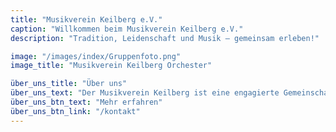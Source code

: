 ```yaml
---
title: "Musikverein Keilberg e.V."
caption: "Willkommen beim Musikverein Keilberg e.V."
description: "Tradition, Leidenschaft und Musik – gemeinsam erleben!"

image: "/images/index/Gruppenfoto.png"
image_title: "Musikverein Keilberg Orchester"

über_uns_title: "Über uns"
über_uns_text: "Der Musikverein Keilberg ist eine engagierte Gemeinschaft von Musikerinnen und Musikern, die sich der Förderung und Erhaltung der Blasmusik widmet. Wir organisieren regelmäßig Konzerte, Veranstaltungen und bieten eine hochwertige musikalische Ausbildung für alle Altersgruppen."
über_uns_btn_text: "Mehr erfahren"
über_uns_btn_link: "/kontakt"
---
```

